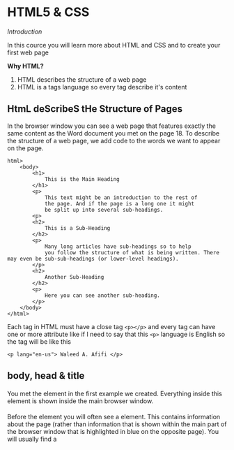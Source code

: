 # HTML5 & CSS

_Introduction_

In this cource you will learn more about HTML and CSS and to create your first web page

**Why HTML?**
1. HTML describes the structure of a web page 
2. HTML is a tags language so every tag describe it's content


## HtmL deScribeS tHe Structure of Pages

In the browser window you can see a web page that features exactly
the same content as the Word document you met on the page 18. To describe the structure of a web page, we add code to the words we want to appear on the page.

```
html>
    <body>
        <h1>
            This is the Main Heading
        </h1>
        <p>
            This text might be an introduction to the rest of
            the page. And if the page is a long one it might
            be split up into several sub-headings.
        <p> 
        <h2>
            This is a Sub-Heading
        </h2>
        <p>
            Many long articles have sub-headings so to help
            you follow the structure of what is being written. There may even be sub-sub-headings (or lower-level headings).
        </p>
        <h2>
            Another Sub-Heading
        </h2>
        <p>
            Here you can see another sub-heading.
        </p> 
    </body>
</html>
```

Each tag in HTML must have a close tag `<p></p>` and every tag can have one or more attribute like if I need to say that this `<p>` language is English  so the tag will be like this
```
<p lang="en-us"> Waleed A. Afifi </p>
```

## body, head & title

#### <body>

You met the <body> element
in the first example we created. Everything inside this element is shown inside the main browser window.


#### <Head>

Before the <body> element you will often see a <head> element. This contains information
about the page (rather than information that is shown within the main part of the browser window that is highlighted in blue on the opposite page).
You will usually find a <title> element inside the <head> element.


#### <Title>

The contents of the <title> element are either shown in the top of the browser, above where you usually type in the URL of the page you want to visit, or
on the tab for that page (if your browser uses tabs to allow you to view multiple pages at the same time).


## How you can create Your first HTML page?

You can use and code editor like VSC, Notepad++, XCode, Atom, etc..
Or you can use the Notepad that installed in you PC the one that came with your Windows OS **Notead** all you new is open Notepad and copy the code in top of this page and paste it in Notepad the save the file with extention _.html_ and thats it.


### HTML Summary

1. HTML pages are text documents.
2. HTML uses tags (characters that sit inside angled brackets) to give the information they surround special meaning.
3. Tags are often referred to as elements.
4. Tags usually come in pairs. The opening tag denotes the start of a piece of content; the closing tag denotes the end.
5. Opening tags can carry attributes, which tell us more about the content of that element.
6. Attributes require a name and a value.
7. To learn HTML you need to know what tags are available for you to use, what they do, and where they can go.



# Doctypes
Html5 must have Doctypes in the bigining file like below
```
<!DOCTYPE html>
```

**Comment in the HTML**
```
<!-- Comment goes here -->
```

**ID Attribute**
You can add ID for one element only and it can not be repeated like
```
<p id="MYParagraph"></p>
```

**Class Attributte**
Class can be emplemented to more than one element
```
<p class="paragraph"></p>
```

**Block element**
Some elements will always appear to start on a new line in the browser window. These are known as block level elements.
```
<ul>
    <li>Science: 21 Nov - 20 Feb 2010/11</li>
    <li>Architecture: 6 Mar - 15 May 2011</li>
    <li>History: 29 May - 21 Aug 2011</li>
    <li>Religion: 28 Aug - 6 Nov 2011</li>
</ul>
```
Examples of block elements are <h1>, <p>, <ul>, and <li>.


# HTML layout
![Html Layout](https://www.w3schools.com/html/img_sem_elements.gif)